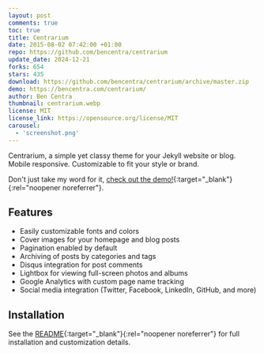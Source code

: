 ```yaml
---
layout: post
comments: true
toc: true
title: Centrarium
date: 2015-08-02 07:42:00 +01:00
repo: https://github.com/bencentra/centrarium
update_date: 2024-12-21
forks: 654
stars: 435
download: https://github.com/bencentra/centrarium/archive/master.zip
demo: https://bencentra.com/centrarium/
author: Ben Centra
thumbnail: centrarium.webp
license: MIT
license_link: https://opensource.org/license/MIT
carousel:
  - 'screenshot.png'
---
```


Centrarium, a simple yet classy theme for your Jekyll website or blog. Mobile responsive. Customizable to fit your style or brand.

Don't just take my word for it, [check out the demo!](https://bencentra.com/centrarium/){:target="_blank"}{:rel="noopener noreferrer"}.

## Features

* Easily customizable fonts and colors
* Cover images for your homepage and blog posts
* Pagination enabled by default
* Archiving of posts by categories and tags
* Disqus integration for post comments
* Lightbox for viewing full-screen photos and albums
* Google Analytics with custom page name tracking
* Social media integration (Twitter, Facebook, LinkedIn, GitHub, and more)

## Installation

See the [README](https://github.com/bencentra/centrarium/blob/master/README.md){:target="_blank"}{:rel="noopener noreferrer"} for full installation and customization details.
